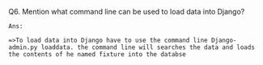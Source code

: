 Q6. Mention what command line can be used to load data into Django?
    
    Ans:

    =>To load data into Django have to use the command line Django-admin.py loaddata. the command line will searches the data and loads the contents of he named fixture into the databse